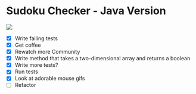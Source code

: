 # Sudoku Checker - Java Version

![](https://media.giphy.com/media/EPwELUbhreEPC/giphy.gif)

- [x] Write failing tests
- [x] Get coffee
- [x] Rewatch more Community
- [x] Write method that takes a two-dimensional array and returns a boolean
- [x] Write more tests?
- [x] Run tests
- [x] Look at adorable mouse gifs
- [ ] Refactor
